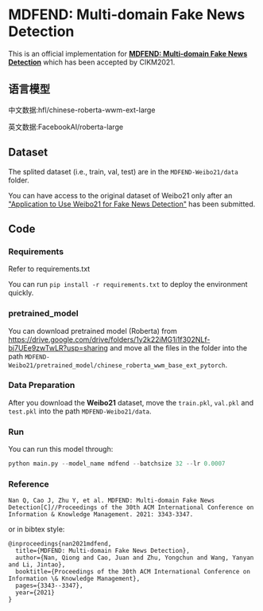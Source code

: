 # MDFEND: Multi-domain Fake News Detection
This is an official implementation for [**MDFEND: Multi-domain Fake News Detection**](https://dl.acm.org/doi/abs/10.1145/3459637.3482139) which has been accepted by CIKM2021.

## 语言模型

中文数据:hfl/chinese-roberta-wwm-ext-large

英文数据:FacebookAI/roberta-large

## Dataset
The splited dataset (i.e., train, val, test) are in the `MDFEND-Weibo21/data` folder.

You can have access to the original dataset of Weibo21 only after an ["Application to Use Weibo21 for Fake News Detection"](https://forms.office.com/Pages/ResponsePage.aspx?id=DQSIkWdsW0yxEjajBLZtrQAAAAAAAAAAAAO__Q4mnQlURFcxUTBYOEZSWEk1SFA2Q1BRRDhaOTRQQi4u) has been submitted. 
## Code
### Requirements
Refer to requirements.txt

You can run `pip install -r requirements.txt` to deploy the environment quickly.
### pretrained_model 
You can download pretrained model (Roberta) from https://drive.google.com/drive/folders/1y2k22iMG1i1f302NLf-bj7UEe9zwTwLR?usp=sharing and move all the files in the folder into the path `MDFEND-Weibo21/pretrained_model/chinese_roberta_wwm_base_ext_pytorch`.
### Data Preparation
After you download the **Weibo21** dataset, move the `train.pkl`, `val.pkl` and `test.pkl` into the path `MDFEND-Weibo21/data`.
### Run
You can run this model through:
```python
python main.py --model_name mdfend --batchsize 32 --lr 0.0007
```
### Reference
```
Nan Q, Cao J, Zhu Y, et al. MDFEND: Multi-domain Fake News Detection[C]//Proceedings of the 30th ACM International Conference on Information & Knowledge Management. 2021: 3343-3347.
```
or in bibtex style:
```
@inproceedings{nan2021mdfend,
  title={MDFEND: Multi-domain Fake News Detection},
  author={Nan, Qiong and Cao, Juan and Zhu, Yongchun and Wang, Yanyan and Li, Jintao},
  booktitle={Proceedings of the 30th ACM International Conference on Information \& Knowledge Management},
  pages={3343--3347},
  year={2021}
}
```
